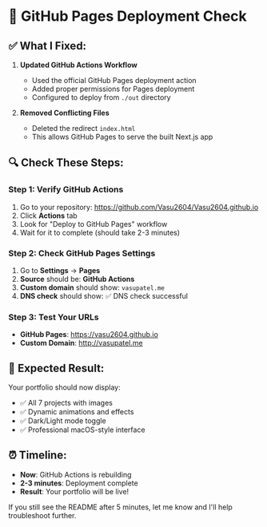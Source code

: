 # 🚀 GitHub Pages Deployment Check

## ✅ **What I Fixed:**

1. **Updated GitHub Actions Workflow**
   - Used the official GitHub Pages deployment action
   - Added proper permissions for Pages deployment
   - Configured to deploy from `./out` directory

2. **Removed Conflicting Files**
   - Deleted the redirect `index.html`
   - This allows GitHub Pages to serve the built Next.js app

## 🔍 **Check These Steps:**

### **Step 1: Verify GitHub Actions**
1. Go to your repository: https://github.com/Vasu2604/Vasu2604.github.io
2. Click **Actions** tab
3. Look for "Deploy to GitHub Pages" workflow
4. Wait for it to complete (should take 2-3 minutes)

### **Step 2: Check GitHub Pages Settings**
1. Go to **Settings** → **Pages**
2. **Source** should be: **GitHub Actions**
3. **Custom domain** should show: `vasupatel.me`
4. **DNS check** should show: ✅ DNS check successful

### **Step 3: Test Your URLs**
- **GitHub Pages**: https://vasu2604.github.io
- **Custom Domain**: http://vasupatel.me

## 🎯 **Expected Result:**
Your portfolio should now display:
- ✅ All 7 projects with images
- ✅ Dynamic animations and effects
- ✅ Dark/Light mode toggle
- ✅ Professional macOS-style interface

## ⏰ **Timeline:**
- **Now**: GitHub Actions is rebuilding
- **2-3 minutes**: Deployment complete
- **Result**: Your portfolio will be live!

If you still see the README after 5 minutes, let me know and I'll help troubleshoot further.
